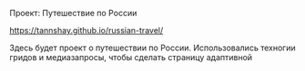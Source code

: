 Проект: Путешествие по России

https://tannshay.github.io/russian-travel/

Здесь будет проект о путешествии по России.
Использовались техногии гридов и медиазапросы, чтобы сделать страницу адаптивной